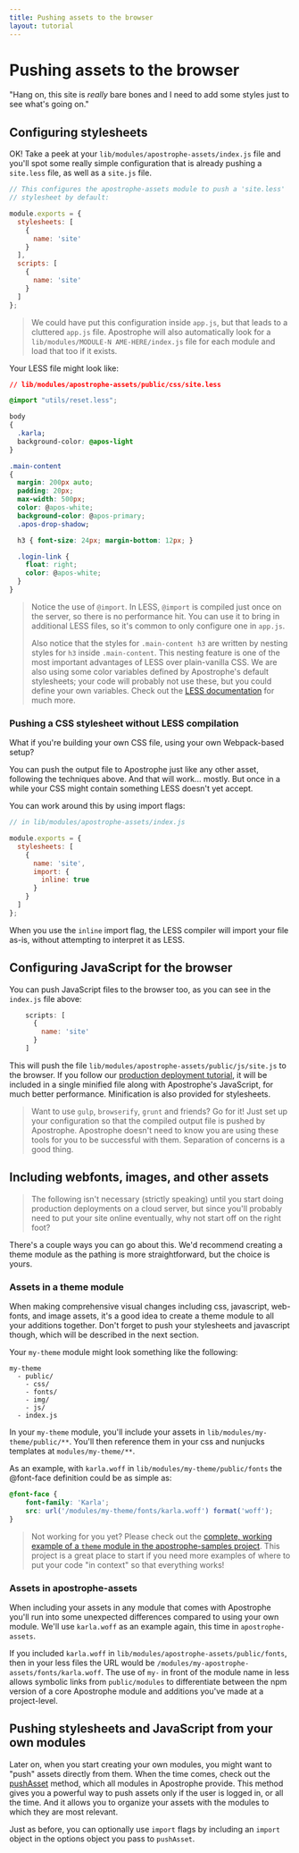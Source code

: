 ```yaml
---
title: Pushing assets to the browser
layout: tutorial
---
```


# Pushing assets to the browser

"Hang on, this site is _really_ bare bones and I need to add some styles just to see what's going on."

## Configuring stylesheets

OK! Take a peek at your `lib/modules/apostrophe-assets/index.js` file and you'll spot some really simple configuration that is already pushing a `site.less` file, as well as a `site.js` file.

```javascript
// This configures the apostrophe-assets module to push a 'site.less'
// stylesheet by default:

module.exports = {
  stylesheets: [
    {
      name: 'site'
    }
  ],
  scripts: [
    {
      name: 'site'
    }
  ]
};
```

> We could have put this configuration inside `app.js`, but that leads to a cluttered `app.js` file. Apostrophe will also automatically look for a `lib/modules/MODULE-N AME-HERE/index.js` file for each module and load that too if it exists.

Your LESS file might look like:

```css
// lib/modules/apostrophe-assets/public/css/site.less

@import "utils/reset.less";

body
{
  .karla;
  background-color: @apos-light
}

.main-content
{
  margin: 200px auto;
  padding: 20px;
  max-width: 500px;
  color: @apos-white;
  background-color: @apos-primary;
  .apos-drop-shadow;

  h3 { font-size: 24px; margin-bottom: 12px; }

  .login-link {
    float: right;
    color: @apos-white;
  }
}
```

> Notice the use of `@import`. In LESS, `@import` is compiled just once on the server, so there is no performance hit. You can use it to bring in additional LESS files, so it's common to only configure one in `app.js`.
>
> Also notice that the styles for `.main-content h3` are written by nesting styles for `h3` inside `.main-content`. This nesting feature is one of the most important advantages of LESS over plain-vanilla CSS. We are also using some color variables defined by Apostrophe's default stylesheets; your code will probably not use these, but you could define your own variables. Check out the [LESS documentation](http://lesscss.org/) for much more.

### Pushing a CSS stylesheet without LESS compilation

What if you're building your own CSS file, using your own Webpack-based setup?

You can push the output file to Apostrophe just like any other asset, following the techniques above. And that will work... mostly. But once in a while your CSS might contain something LESS doesn't yet accept.

You can work around this by using import flags:

```javascript
// in lib/modules/apostrophe-assets/index.js

module.exports = {
  stylesheets: [
    {
      name: 'site',
      import: {
        inline: true
      }
    }
  ]
};
```

When you use the `inline` import flag, the LESS compiler will import your file as-is, without attempting to interpret it as LESS.

## Configuring JavaScript for the browser

You can push JavaScript files to the browser too, as you can see in the `index.js` file above:

```javascript
    scripts: [
      {
        name: 'site'
      }
    ]
```

This will push the file `lib/modules/apostrophe-assets/public/js/site.js` to the browser. If you follow our [production deployment tutorial](https://github.com/apostrophecms/apostrophe-documentation/tree/75c44ebf643c2311c37ac7d95760172bdfad13d1/tutorials/intermediate/deployment.md), it will be included in a single minified file along with Apostrophe's JavaScript, for much better performance. Minification is also provided for stylesheets.

> Want to use `gulp`, `browserify`, `grunt` and friends? Go for it! Just set up your configuration so that the compiled output file is pushed by Apostrophe. Apostrophe doesn't need to know you are using these tools for you to be successful with them. Separation of concerns is a good thing.

## Including webfonts, images, and other assets

> The following isn't necessary \(strictly speaking\) until you start doing production deployments on a cloud server, but since you'll probably need to put your site online eventually, why not start off on the right foot?

There's a couple ways you can go about this. We'd recommend creating a theme module as the pathing is more straightforward, but the choice is yours.

### Assets in a theme module

When making comprehensive visual changes including css, javascript, web-fonts, and image assets, it's a good idea to create a theme module to all your additions together. Don't forget to push your stylesheets and javascript though, which will be described in the next section.

Your `my-theme` module might look something like the following:

```text
my-theme
  - public/
    - css/
    - fonts/
    - img/
    - js/
  - index.js
```

In your `my-theme` module, you'll include your assets in `lib/modules/my-theme/public/**`. You'll then reference them in your css and nunjucks templates at `modules/my-theme/**`.

As an example, with `karla.woff` in `lib/modules/my-theme/public/fonts` the @font-face definition could be as simple as:

```css
@font-face {
    font-family: 'Karla';
    src: url('/modules/my-theme/fonts/karla.woff') format('woff');
}
```

> Not working for you yet? Please check out the [complete, working example of a `theme` module in the apostrophe-samples project](https://github.com/apostrophecms/apostrophe-samples). This project is a great place to start if you need more examples of where to put your code "in context" so that everything works!

### Assets in apostrophe-assets

When including your assets in any module that comes with Apostrophe you'll run into some unexpected differences compared to using your own module. We'll use `karla.woff` as an example again, this time in `apostrophe-assets`.

If you included `karla.woff` in `lib/modules/apostrophe-assets/public/fonts`, then in your less files the URL would be `/modules/my-apostrophe-assets/fonts/karla.woff`. The use of `my-` in front of the module name in less allows symbolic links from `public/modules` to differentiate between the npm version of a core Apostrophe module and additions you've made at a project-level.

## Pushing stylesheets and JavaScript from your own modules

Later on, when you start creating your own modules, you might want to "push" assets directly from them. When the time comes, check out the [pushAsset](https://github.com/apostrophecms/apostrophe-documentation/tree/75c44ebf643c2311c37ac7d95760172bdfad13d1/modules/apostrophe-module/index.md#push-asset) method, which all modules in Apostrophe provide. This method gives you a powerful way to push assets only if the user is logged in, or all the time. And it allows you to organize your assets with the modules to which they are most relevant.

Just as before, you can optionally use `import` flags by including an `import` object in the options object you pass to `pushAsset`.

